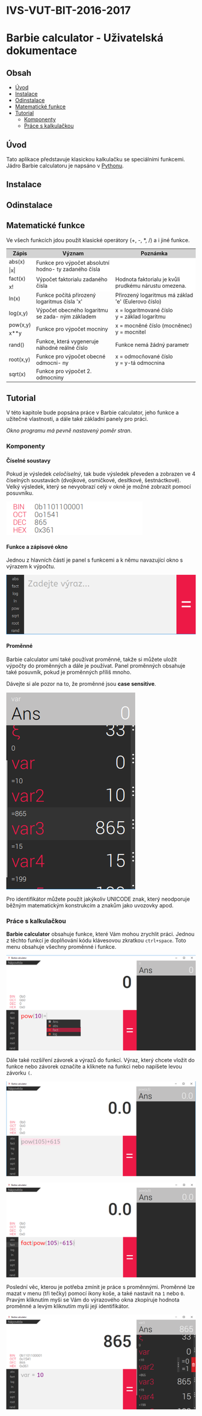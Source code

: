 
# IVS-VUT-BIT-2016-2017 
# **Barbie calculator - Uživatelská dokumentace**

## **Obsah**

* [Úvod](#úvod)
* [Instalace](#instalace) 
* [Odinstalace](#odinstalace)
* [Matematické funkce](#matematické-funkce)
* [Tutorial](#tutorial)
  * [Komponenty](#komponenty)
  * [Práce s kalkulačkou](#práce-s-kalkulačkou)

## **Úvod**

Tato aplikace představuje klasickou kalkulačku se speciálními funkcemi. Jádro Barbie calculatoru je napsáno v [Pythonu](https://www.python.org/).  

## **Instalace**

## **Odinstalace**

## **Matematické funkce**

Ve všech funkcích jdou použít klasické operátory (+, -, *, /) a i jiné funkce.
<br>
<table style="width: 100%;">
	<tr>
		<th style="background-color: lightgrey;">Zápis</th>
		<th style="background-color: lightgrey;">Význam</th>
		<th style="background-color: lightgrey;">Poznámka</th> 
	</tr>
	<tr>
		<td style="background-color: white;">abs(x)</td>
		<td rowspan="2" style="background-color: white;">Funkce pro výpočet absolutní hodno- ty zadaného čísla</td>
		<td rowspan="2" style="background-color: white;"></td>
	</tr>
	<tr>
		<td>|x|</td>
	</tr>
	<tr>
		<td style="background-color: white;">fact(x)</td>
		<td rowspan="2" style="background-color: white;">Výpočet faktorialu zadaného čísla</td>
		<td rowspan="2" style="background-color: white;"> Hodnota faktorialu je kvůli prudkému nárustu omezena.</td>
	</tr>
	<tr>
		<td>x!</td>
	</tr>
	<tr>
		<td>ln(x)</td>
		<td>Funkce počítá přirozený logaritmus čísla 'x'</td>
		<td>Přirozený logaritmus má základ 'e' (Eulerovo číslo)</td>
	</tr>
	<tr>
		<td>log(x,y)</td>
		<td>Výpočet obecného logaritmu se zada- ným základem</td>
		<td>x = logaritmované číslo<br>y = základ logaritmu
	</tr>
	<tr>
		<td>pow(x,y)</td>
		<td rowspan="2">Funkce pro výpočet mocniny</td>
		<td rowspan="2">x = mocněné číslo (mocněnec)<br>y = mocnitel</td>
	</tr>
	<tr>
		<td>x**y</td>
	</tr>
	<tr>
		<td>rand()</td>
		<td>Funkce, která vygeneruje náhodné reálné číslo</td>
		<td>Funkce nemá žádný parametr</td>
	</tr>
	<tr>
		<td>root(x,y)</td>
		<td>Funkce pro výpočet obecné odmocni- ny</td>
		<td>x = odmocňované číslo<br>y = y-tá odmocnina</td>
	</tr>
	<tr>
		<td>sqrt(x)</td>
		<td>Funkce pro výpočet 2. odmocniny</td>
		<td></td>
	</tr>
</table>

## **Tutorial**

V této kapitole bude popsána práce v Barbie calculator, jeho funkce a užitečné vlastnosti, a dále také základní panely pro práci.

*Okno programu má pevně nastavený poměr stran*.

### Komponenty

#### Číselné soustavy

Pokud je výsledek _celočíselný_, tak bude výsledek převeden a zobrazen ve 4 číselných soustavách (dvojkové, osmičkové, desítkové, šestnáctkové). Velký výsledek, který se nevyobrazí celý v okně je možné zobrazit pomocí posuvníku.

![Číselné soustavy s převedeným číslem](system2.png)

#### Funkce a zápisové okno

Jednou z hlavních částí je panel s funkcemi a k němu navazující okno s výrazem k výpočtu.

![S funkcí a operací](func2.png)

#### Proměnné

Barbie calculator umí také používat proměnné, takže si můžete uložit výpočty do proměnných a dále je používat. Panel proměnných obsahuje také posuvník, pokud je proměnných příliš mnoho.

Dávejte si ale pozor na to, že proměnné jsou **case sensitive**.

![Panel proměnných](variable.png)

Pro identifikátor můžete použít jakýkoliv UNICODE znak, který neodporuje běžným matematickým konstrukcím a znakům jako uvozovky apod.

### Práce s kalkulačkou

**Barbie calculator** obsahuje funkce, které Vám mohou zrychlit práci. Jednou z těchto funkcí je doplňování kódu klávesovou zkratkou `ctrl+space`. Toto menu obsahuje všechny proměnné i funkce.

![Doplňování kódu](complete.png)

Dále také rozšíření závorek a výrazů do funkcí. Výraz, který chcete vložit do funkce nebo závorek označíte a kliknete na funkci nebo napíšete levou závorku `(`.

![Výraz před použitím funkce](enfunc1.png)

![Výraz po použití funkce](enfunc2.png)

Poslední věc, kterou je potřeba zmínit je práce s proměnnými. Proměnné lze mazat v menu (tři tečky) pomocí ikony koše, a také nastavit na `1` nebo `0`. Pravým kliknutím myši se Vám do výrazového okna zkopíruje hodnota proměnné a levým kliknutím myši její identifikátor.

![Mnoho proměnných a jejich nastavení](many_vars.png)








